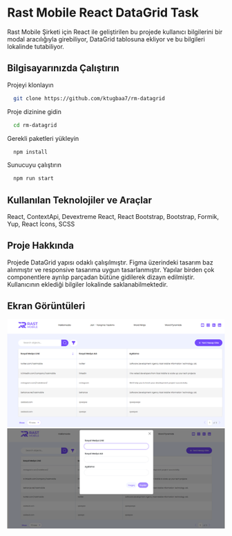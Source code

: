 # Rast Mobile React DataGrid Task

Rast Mobile Şirketi için React ile geliştirilen bu projede kullanıcı bilgilerini bir modal aracılığıyla girebiliyor, DataGrid tablosuna ekliyor ve bu bilgileri lokalinde tutabiliyor.


## Bilgisayarınızda Çalıştırın

Projeyi klonlayın

```bash
  git clone https://github.com/ktugbaa7/rm-datagrid
```

Proje dizinine gidin

```bash
  cd rm-datagrid
```

Gerekli paketleri yükleyin

```bash
  npm install
```

Sunucuyu çalıştırın

```bash
  npm run start
```
## Kullanılan Teknolojiler ve Araçlar

React, ContextApi, Devextreme React, React Bootstrap, Bootstrap, Formik, Yup, React İcons, SCSS

## Proje Hakkında

Projede DataGrid yapısı odaklı çalışılmıştır. Figma üzerindeki tasarım baz alınmıştır ve responsive tasarıma uygun tasarlanmıştır. Yapılar birden çok componentlere ayrılıp parçadan bütüne gidilerek dizayn edilmiştir.
Kullanıcının eklediği bilgiler lokalinde saklanabilmektedir.

## Ekran Görüntüleri
<img src="https://raw.githubusercontent.com/ktugbaa7/rm-datagrid/master/Ads%C4%B1z1.png" width="auto">
<img src="https://github.com/ktugbaa7/rm-datagrid/blob/master/Ads%C4%B1z2.png" width="auto">
